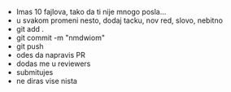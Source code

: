 - Imas 10 fajlova, tako da ti nije mnogo posla...
- u svakom promeni nesto, dodaj tacku, nov red, slovo, nebitno
- git add .
- git commit -m "nmdwiom"
- git push
- odes da napravis PR
- dodas me u reviewers
- submitujes
- ne diras vise nista
